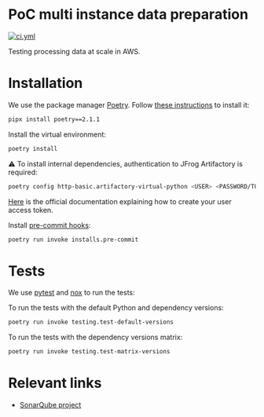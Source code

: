 # PoC multi instance data preparation

[![ci.yml](https://github.com/avillalba-elastic/poc-multi-instance-data-preparation/actions/workflows/ci.yml/badge.svg)](https://github.com/avillalba-elastic/poc-multi-instance-data-preparation/actions/workflows/ci.yml)

Testing processing data at scale in AWS.

# Installation

We use the package manager [Poetry](https://python-poetry.org/). Follow [these instructions](https://python-poetry.org/docs/#installation) to install it:
```bash
pipx install poetry==2.1.1
```

Install the virtual environment:
```bash
poetry install
```

:warning: To install internal dependencies, authentication to JFrog Artifactory is required:
```bash
poetry config http-basic.artifactory-virtual-python <USER> <PASSWORD/TOKEN>
```
[Here](https://jfrog.com/help/r/how-to-generate-an-access-token-video/artifactory-creating-access-tokens-in-artifactory) is the official documentation explaining how to create your user access token.

Install [pre-commit hooks](https://pre-commit.com/):

```bash
poetry run invoke installs.pre-commit
```

# Tests

We use [pytest](https://docs.pytest.org/en/stable/) and [nox](https://nox.thea.codes/en/stable/) to run the tests:

To run the tests with the default Python and dependency versions:

```bash
poetry run invoke testing.test-default-versions
```

To run the tests with the dependency versions matrix:

```bash
poetry run invoke testing.test-matrix-versions
```

# Relevant links
- [SonarQube project](https://sonar.elastic.dev/dashboard?id=)
